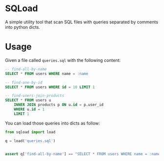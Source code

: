 # SQLoad

A simple utility tool that scan SQL files with queries separated by comments into python dicts.


# Usage
Given a file called `queries.sql` with the following content:

```sql
-- find-all-by-name
SELECT * FROM users WHERE name = :name

-- find-one-by-id
SELECT * FROM users WHERE id = 10 LIMIT 1

-- find-users-join-products
SELECT * FROM users u
    INNER JOIN products p ON u.id = p.user_id
    WHERE u.id = 1
    LIMIT 1
```

You can load those queries into dicts as follow:

```python
from sqload import load

q = load('queries.sql')


assert q['find-all-by-name'] == "SELECT * FROM users WHERE name = :name"
```